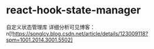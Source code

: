# react-hook-state-manager
自定义状态管理库
详细分析可见博客：n[!https://songlcy.blog.csdn.net/article/details/123009118?spm=1001.2014.3001.5502]
